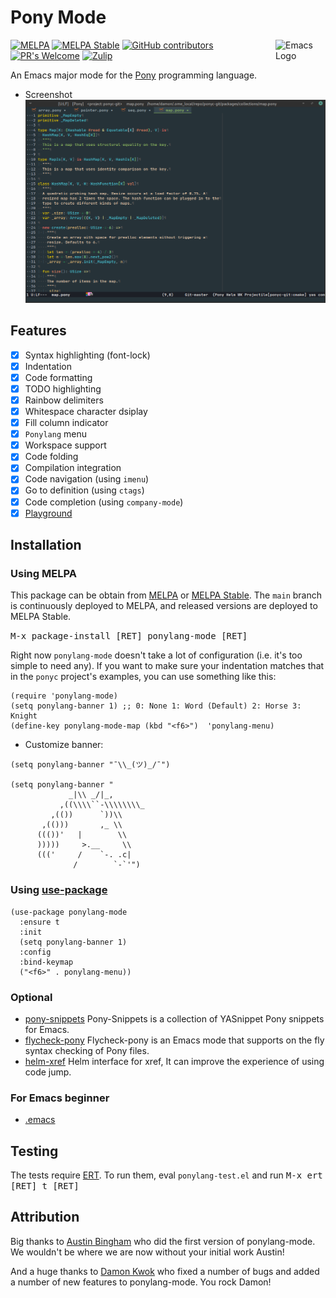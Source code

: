 # Pony Mode

<a href="https://github.com/ponylang/ponylang-mode"><img src="https://www.gnu.org/software/emacs/images/emacs.png" alt="Emacs Logo" width="80" height="80" align="right"></a>
[![MELPA](http://melpa.org/packages/ponylang-mode-badge.svg)](http://melpa.org/#/ponylang-mode)
[![MELPA Stable](http://stable.melpa.org/packages/ponylang-mode-badge.svg)](http://stable.melpa.org/#/ponylang-mode)
[![GitHub contributors](https://img.shields.io/github/contributors/ponylang/ponylang-mode)](https://github.com/ponylang/ponylang-mode/graphs/contributors)
[![PR's Welcome](https://img.shields.io/badge/PRs-welcome-brightgreen.svg?style=flat)](https://github.com/ponylang/ponylang-mode/pull/new)
[![Zulip](https://img.shields.io/badge/chat-on%20zulip-52c2af?logo=zulip&logoColor=52c2af&.svg)](https://ponylang.zulipchat.com/#narrow/stream/190367-tooling/topic/Emacs.3A.20ponylang-mode)

<!-- An Emacs mode that provides `syntax highlighting` (font-lock), `indentation` -->
<!-- and `code jump` for the [Pony](http://www.ponylang.org/) programming -->
<!-- language.It also provides [Ponyc](https://github.com/ponylang/ponyc), -->
<!-- [Corral](https://github.com/ponylang/corral) -->
<!-- and [Playground](https://playground.ponylang.io) integration. -->
An Emacs major mode for the [Pony](https://github.com/ponylang/ponyc)
programming language.

- Screenshot
![screenshot](https://github.com/ponylang/ponylang-mode/blob/main/screenshot.png)

## Features

- [X] Syntax highlighting (font-lock)
- [X] Indentation
- [x] Code formatting
- [x] TODO highlighting
- [x] Rainbow delimiters
- [x] Whitespace character dsiplay
- [x] Fill column indicator
- [x] `Ponylang` menu
- [x] Workspace support
- [x] Code folding
- [x] Compilation integration
- [x] Code navigation (using `imenu`)
- [x] Go to definition (using `ctags`)
- [x] Code completion (using `company-mode`)
- [x] [Playground](https://playground.ponylang.io)

<!-- At the moment, ponylang-mode is fairly new and immature. From the -->
<!-- standpoint of indentation, it should work for about 99% of use cases. -->
<!-- In order to work for the rest, it is going to require a rewrite. -->
<!-- At the moment, `code formatting` is missing. -->
<!-- If you are interested in contributing to Emacs tooling for Pony, please -->
<!-- get in touch. Contributions and feedback are welcome. -->

## Installation

### Using MELPA

This package can be obtain from
[MELPA](http://melpa.org/#/ponylang-mode) or
[MELPA Stable](http://stable.melpa.org/#/ponylang-mode). The `main`
branch is continuously deployed to MELPA, and released versions are
deployed to MELPA Stable.

<kbd>M-x package-install [RET] ponylang-mode [RET]</kbd>

Right now `ponylang-mode` doesn't take a lot of configuration (i.e.
it's too simple to need any). If you want to make sure your
indentation matches that in the `ponyc` project's examples, you can
use something like this:

```elisp
(require 'ponylang-mode)
(setq ponylang-banner 1) ;; 0: None 1: Word (Default) 2: Horse 3: Knight
(define-key ponylang-mode-map (kbd "<f6>")  'ponylang-menu)
```

- Customize banner:

```elisp
(setq ponylang-banner "¯\\_(ツ)_/¯")

(setq ponylang-banner "
             _|\\ _/|_,
           ,((\\\\``-\\\\\\\\_
         ,(())      `))\\
       ,(()))       ,_ \\
      ((())'   |        \\
      )))))     >.__     \\
      ((('     /    `-. .c|
              /        `-`'")
```

### Using [use-package](https://github.com/jwiegley/use-package)

<!-- If you're using -->
<!-- [`use-package`](https://github.com/jwiegley/use-package) to manage -->
<!-- your configuration, you can configure `ponylang-mode` like so: -->
```elisp
(use-package ponylang-mode
  :ensure t
  :init
  (setq ponylang-banner 1)
  :config
  :bind-keymap
  ("<f6>" . ponylang-menu))
```

### Optional

- [pony-snippets](https://github.com/ponylang/pony-snippets) Pony-Snippets is a collection of YASnippet Pony snippets for Emacs.
- [flycheck-pony](https://github.com/ponylang/flycheck-pony) Flycheck-pony is an Emacs mode that supports on the fly syntax checking of Pony files.
- [helm-xref](https://github.com/brotzeit/helm-xref) Helm interface for xref, It can improve the experience of using code jump.

### For Emacs beginner

- [.emacs](https://github.com/ponylang/ponylang-mode/blob/main/examples/for-beginner/.emacs)

## Testing

The tests require
[ERT](https://www.gnu.org/software/emacs/manual/html_node/ert/). To
run them, eval `ponylang-test.el` and run <kbd>M-x ert [RET] t [RET]</kbd>

## Attribution

Big thanks to [Austin Bingham](https://github.com/abingham) who did the first version of ponylang-mode.
We wouldn't be where we are now without your initial work Austin!

And a huge thanks to [Damon Kwok](https://github.com/damon-kwok) who fixed a number of bugs and added a
number of new features to ponylang-mode. You rock Damon!
